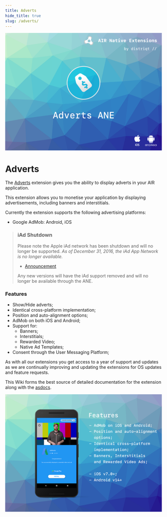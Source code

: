 ```yaml
---
title: Adverts
hide_title: true
slug: /adverts/
---
```


![](images/hero.png)

# Adverts

The [Adverts](https://airnativeextensions.com/extension/com.distriqt.Adverts) extension 
gives you the ability to display adverts in your AIR application.

This extension allows you to monetise your application by displaying advertisements, including banners and interstitials.

Currently the extension supports the following advertising platforms:

- Google AdMob: Android, iOS


>
> ### iAd Shutdown
> 
> Please note the Apple iAd network has been shutdown and will no longer be supported. 
> *As of December 31, 2016, the iAd App Network is no longer available.*
>
> - [Announcement](https://developer.apple.com/support/iad/)
> 
> Any new versions will have the iAd support removed and will no longer be available 
> through the ANE.
>


### Features

- Show/Hide adverts;
- Identical cross-platform implementation;
- Position and auto-alignment options;
- AdMob on both iOS and Android;
- Support for:
  - Banners;
  - Interstitials;
  - Rewarded Video;
  - Native Ad Templates;
- Consent through the User Messaging Platform;


As with all our extensions you get access to a year of support and updates as we are 
continually improving and updating the extensions for OS updates and feature requests.

This Wiki forms the best source of detailed documentation for the extension along with 
the [asdocs](https://docs.airnativeextensions.com/asdocs/adverts/). 

![](images/promo.png)
